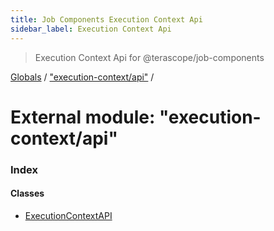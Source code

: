```yaml
---
title: Job Components Execution Context Api
sidebar_label: Execution Context Api
---
```


> Execution Context Api for @terascope/job-components

[Globals](../overview.md) / ["execution-context/api"](_execution_context_api_.md) /

# External module: "execution-context/api"

### Index

#### Classes

* [ExecutionContextAPI](../classes/_execution_context_api_.executioncontextapi.md)
